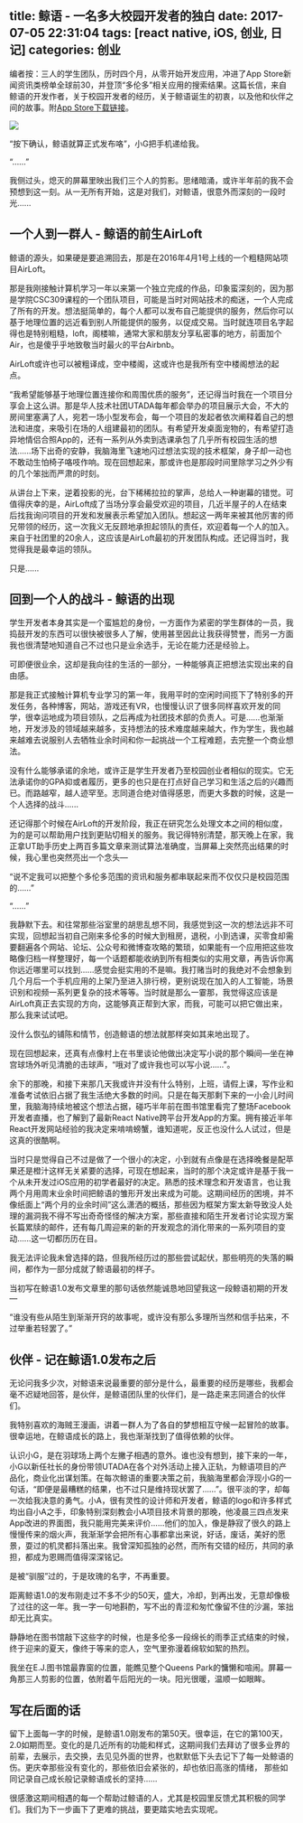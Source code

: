 title: 鲸语 - 一名多大校园开发者的独白
date: 2017-07-05 22:31:04
tags: [react native, iOS, 创业, 日记]
categories: 创业
---

编者按：三人的学生团队，历时四个月，从零开始开发应用，冲进了App Store新闻资讯类榜单全球前30，并登顶“多伦多”相关应用的搜索结果。这篇长信，来自鲸语的开发作者，关于校园开发者的经历，关于鲸语诞生的初衷，以及他和伙伴之间的故事。附[App Store下载链接](https://appsto.re/ca/klNuhb.i)。

<!-- more -->

<img src="https://ww2.sinaimg.cn/large/006tKfTcgy1fko195hcs9j30yi0lf3z6.jpg" style="display: block; margin: 0 auto; border: none">


“按下确认，鲸语就算正式发布咯”，小G把手机递给我。

“……”

我侧过头，熄灭的屏幕里映出我们三个人的剪影。思绪暗涌，或许半年前的我不会预想到这一刻。从一无所有开始，这是对我们，对鲸语，很意外而深刻的一段时光......


## 一个人到一群人 - 鲸语的前生AirLoft

鲸语的源头，如果硬是要追溯回去，那是在2016年4月1号上线的一个粗糙网站项目AirLoft。 

那是我刚接触计算机学习一年以来第一个独立完成的作品，印象蛮深刻的，因为那是学院CSC309课程的一个团队项目，可能是当时对网站技术的痴迷，一个人完成了所有的开发。想法挺简单的，每个人都可以发布自己能提供的服务，然后你可以基于地理位置的远近看到别人所能提供的服务，以促成交易。当时就连项目名字起得也是特别粗糙，loft，阁楼嘛，通常大家和朋友分享私密事的地方，前面加个Air，也是傻乎乎地致敬当时最火的平台Airbnb。

AirLoft或许也可以被粗译成，空中楼阁，这或许也是我所有空中楼阁想法的起点。

“我希望能够基于地理位置连接你和周围优质的服务”，还记得当时我在一个项目分享会上这么讲。那是华人技术社团UTADA每年都会举办的项目展示大会，不大的房间里塞满了人，宛若一场小型发布会，每一个项目的发起者依次阐释着自己的想法和进度，来吸引在场的人组建最初的团队。有希望开发桌面宠物的，有希望打造异地情侣合照App的，还有一系列从外卖到选课承包了几乎所有校园生活的想法......场下出奇的安静，我脑海里飞速地闪过想法实现的技术框架，身子却一动也不敢动生怕椅子咯吱作响。现在回想起来，那或许也是那段时间里除学习之外少有的几个笨拙而严肃的时刻。

从讲台上下来，逆着投影的光，台下稀稀拉拉的掌声，总给人一种谢幕的错觉。可值得庆幸的是，AirLoft成了当场分享会最受欢迎的项目，几近半屋子的人在结束后找我询问项目的开发和发展表示希望加入团队。想起这一两年来被其他厉害的师兄带领的经历，这一次我义无反顾地承担起领队的责任，欢迎着每一个人的加入。来自于社团里的20余人，这应该是AirLoft最初的开发团队构成。还记得当时，我觉得我是最幸运的领队。

只是......

## 回到一个人的战斗 - 鲸语的出现

学生开发者本身其实是一个蛮尴尬的身份，一方面作为紧密的学生群体的一员，我捣鼓开发的东西可以很快被很多人了解，使用甚至因此让我获得赞誉，而另一方面我也很清楚地知道自己不过也只是业余选手，无论在能力还是经验上。

可即便很业余，这却是我向往的生活的一部分，一种能够真正把想法实现出来的自由感。

那是我正式接触计算机专业学习的第一年，我用平时的空闲时间揽下了特别多的开发任务，各种博客，网站，游戏还有VR，也慢慢认识了很多同样喜欢开发的同学，很幸运地成为项目领队，之后再成为社团技术部的负责人。可是......也渐渐地，开发涉及的领域越来越多，支持想法的技术难度越来越大，作为学生，我也越来越难去说服别人去牺牲业余时间和你一起挑战一个工程难题，去完整一个商业想法。

没有什么能够承诺的余地，或许正是学生开发者乃至校园创业者相似的现实。它无法承诺你的GPA抑或者履历，更多的也只是在打点好自己学习和生活之后的兴趣而已。而路越窄，越人迹罕至。志同道合绝对值得感恩，而更大多数的时候，这是一个人选择的战斗......

还记得那个时候在AirLoft的开发阶段，我正在研究怎么处理文本之间的相似度，为的是可以帮助用户找到更贴切相关的服务。我记得特别清楚，那天晚上在家，我正拿UT助手历史上两百多篇文章来测试算法准确度，当屏幕上突然亮出结果的时候，我心里也突然亮出一个念头—

“说不定我可以把整个多伦多范围的资讯和服务都串联起来而不仅仅只是校园范围的……”

“……”

我静默下去。和往常那些浴室里的胡思乱想不同，我感觉到这一次的想法远非不可实现，回想起当初自己刚来多伦多的时候大到租房，退税，小到选课，买零食却需要翻遍各个网站、论坛、公众号和微博查攻略的繁琐，如果能有一个应用把这些攻略像归档一样整理好，每一个话题都能收纳到所有相类似的实用文章，再告诉你离你远近哪里可以找到......感觉会挺实用的不是嘛。我打赌当时的我绝对不会想象到几个月后一个手机应用的上架乃至进入排行榜，更别说现在加入的人工智能，场景识别和视频一系列更复杂的技术等等。当时就是那么一霎那，我觉得这应该是AirLoft真正去实现的方向，这能够真正帮到大家，而我，可能可以把它做出来，那么我来试试吧。

没什么恢弘的铺陈和情节，创造鲸语的想法就那样突如其来地出现了。

现在回想起来，还真有点像村上在书里谈论他做出决定写小说的那个瞬间—坐在神宫球场外听见清脆的击球声，“哦对了或许我也可以写小说......”。

余下的那晚，和接下来那几天我或许并没有什么特别，上班，请假上课，写作业和准备考试依旧占据了我生活绝大多数的时间。只是在每天那剩下来的一小会儿时间里，我脑海持续地被这个想法占据，碰巧半年前在图书馆里看完了整场Facebook开发者直播，也了解到了最新React Native跨平台开发App的方案。拥有接近半年React开发网站经验的我决定来啃啃螃蟹，谁知道呢，反正也没什么人试过，但是这真的很酷啊。

当时只是觉得自己不过是做了一个很小的决定，小到就有点像是在选择晚餐是配苹果还是橙汁这样无关紧要的选择，可现在想起来，当时的那个决定或许是基于我一个从未开发过iOS应用的初学者最好的决定。熟悉的技术理念和开发语言，也让我两个月用周末业余时间把鲸语的雏形开发出来成为可能。这期间经历的困境，并不像纸面上“两个月的业余时间”这么潇洒的概括，那些因为框架方案太新导致没人处理的漏洞我不得不写出奇奇怪怪的解决方案，那些直接和陌生开发者讨论实现方案长篇累牍的邮件，还有每几周迎来的新的开发观念的消化带来的一系列项目的变动......这一切都历历在目。

我无法评论我未曾选择的路，但我所经历过的那些尝试起伏，那些明亮的失落的瞬间，都作为一部分成就了鲸语最初的样子。

当初写在鲸语1.0发布文章里的那句话依然能诚恳地回望我这一段鲸语初期的开发—

“谁没有些从陌生到渐渐开窍的故事呢，或许没有那么多理所当然和信手拈来，不过举重若轻罢了。”

## 伙伴 - 记在鲸语1.0发布之后

无论问我多少次，对鲸语来说最重要的部分是什么，最重要的经历是哪些，我都会毫不迟疑地回答，是伙伴，是鲸语团队里的伙伴们，是一路走来志同道合的伙伴们。

我特别喜欢的海贼王漫画，讲着一群人为了各自的梦想相互守候一起冒险的故事。很幸运地，在鲸语成长的路上，我也渐渐找到了值得依赖的伙伴。

认识小G，是在羽球场上两个左撇子相遇的意外。谁也没有想到，接下来的一年，小G以新任社长的身份带领UTADA在各个对外活动上接入正轨，为鲸语项目的产品化，商业化出谋划策。在每次鲸语的重要决策之前，我脑海里都会浮现小G的一句话，“即便是最糟糕的结果，也不过只是维持现状罢了……”。很平淡的字，却每一次给我决意的勇气。小A，很有灵性的设计师和开发者，鲸语的logo和许多样式均出自小A之手，印象特别深刻教会小A项目技术背景的那晚，他凌晨三四点发来App改进的界面图，我只能用完美来评价……他们的加入，像是静寂了很久的路上慢慢传来的烟火声，我渐渐学会把所有心事都拿出来说，好话，废话，美好的愿景，耍过的机灵都抖落出来。我曾深知孤独的必然，而所有交错的经历，共同的承担，都成为恩赐而值得深深铭记。

是被“驯服”过的，于是玫瑰的名字，不再重要。

距离鲸语1.0的发布刚走过不多不少的50天，盛大，冷却，到再出发，无意却像极了过往的这一年。我一字一句地斟酌，写不出的青涩和匆忙像留不住的沙漏，笨拙却无比真实。

静静地在图书馆敲下这些字的时候，也是多伦多一段绵长的雨季正式结束的时候，终于迎来的夏天，像终于等来的恋人，空气里弥漫着绵软如絮的热烈。

我坐在E.J.图书馆最靠窗的位置，能瞧见整个Queens Park的慵懒和喧闹。屏幕一角那三人剪影的位置，依附着午后阳光的一块。阳光很暖，温顺一如眼眸。

## 写在后面的话

留下上面每一字的时候，是鲸语1.0刚发布的第50天。很幸运，在它的第100天，2.0如期而至。变化的是几近所有的功能和样式，这期间我们去拜访了很多业界的前辈，去展示，去交换，去见见外面的世界，也默默低下头去记下了每一处鲸语的伤。更庆幸那些没有变化的，那些依旧会紧张的，却也依旧高涨的情绪， 那些如同记录自己成长般记录鲸语成长的坚持......

很感激这期间相遇的每一个帮助过鲸语的人，尤其是校园里反馈尤其积极的同学们。我们为下一步画下了更难的挑战，要更踏实地去实现呢。